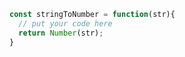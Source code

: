```javascript
const stringToNumber = function(str){
  // put your code here
  return Number(str);
}
```
